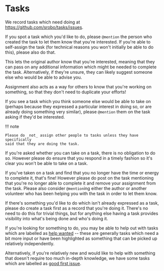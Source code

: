 # Tasks

We record tasks which need doing at https://github.com/srobo/tasks/issues.

If you spot a task which you'd like to do, please `@mention` the person who
created the task to let them know that you're interested. If you're able to
self-assign the task (for technical reasons you won't initially be able to do
this), please also do that.

<!--- Review question: is the original author the right person to ping here? --->

This lets the original author know that you're interested, meaning that they can
pass on any additional information which might be needed to complete the task.
Alternatively, if they're unsure, they can likely suggest someone else who would
be able to advise you.

Assignment also acts as a way for others to know that you're working on
something, so that they don't need to duplicate your efforts!

If you see a task which you think someone else would be able to take on (perhaps
because they expressed a particular interest in doing so, or are already doing
something very similar), please `@mention` them on the task asking if they'd be
interested.

!!! note

    Please do _not_ assign other people to tasks unless they have specifically
    said that they are doing the task.

If you're asked whether you can take on a task, there is no obligation to do so.
However please do ensure that you respond in a timely fashion so it's clear you
won't be able to take on a task.

If you've taken on a task and find that you no longer have the time or energy to
complete it, that's fine! However please do post on the task mentioning that
you're no longer able to complete it and remove your assignment from the task.
Please also consider `@mention`ing either the author or another volunteer who
has been helping you with the task in order to let them know.

If there's something you'd like to do which isn't already expressed as a task,
please do create a task first as a record that you're doing it. There's no need
to do this for trivial things, but for anything else having a task provides
visibility into what's being done and who's doing it.

If you're looking for something to do, you may be able to help out with tasks
which are labelled as [help wanted][help-wanted] -- these are generally tasks
which need a bit more input or have been highlighted as something that can be
picked up relatively independently.

Alternatively, if you're relatively new and would like to help with something
that doesn't require too much in-depth knowledge, we have some tasks which are
labelled as [good first issue][good-first-issue].

[help-wanted]: https://github.com/srobo/tasks/issues?q=is%3Aissue+is%3Aopen+label%3A%22help+wanted%22
[good-first-issue]: https://github.com/srobo/tasks/issues?q=is%3Aissue+is%3Aopen+label%3A%22good+first+issue%22
